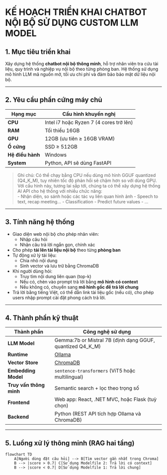 # KẾ HOẠCH TRIỂN KHAI CHATBOT NỘI BỘ SỬ DỤNG CUSTOM LLM MODEL

## 1. Mục tiêu triển khai

Xây dựng hệ thống **chatbot nội bộ thông minh**, hỗ trợ nhân viên tra cứu tài liệu, quy trình và nghiệp vụ nội bộ theo từng phòng ban. Hệ thống sử dụng mô hình LLM mã nguồn mở, tối ưu chi phí và đảm bảo bảo mật dữ liệu nội bộ.

---

## 2. Yêu cầu phần cứng máy chủ

| Hạng mục         | Cấu hình khuyến nghị                        |
|------------------|---------------------------------------------|
| **CPU**          | Intel i7 hoặc Ryzen 7 (4 cores trở lên)     |
| **RAM**          | Tối thiểu 16GB                              |
| **GPU**          | 12GB (ưu tiên ≥ 16GB VRAM) |
| **Ổ cứng**       | SSD ≥ 512GB                                 |
| **Hệ điều hành** | Windows        |
| **System**       | Python, API sẽ dùng FastAPI                 |

> Ghi chú: Có thể chạy bằng CPU nếu dùng mô hình GGUF quantized (Q4_K_M), tuy nhiên tốc độ phản hồi sẽ chậm hơn so với dùng GPU.
> Với cấu hình này, tương lai sắp tới, chúng ta có thể xây dựng hệ thống AI API cho hệ thống với nhiều chức năng:  
    - Nhận diện, so sánh hoặc các tác vụ liên quan hình ảnh
    - Speech to text, recap meeting...
    - Classification
    - Predict future values
    - ...
---

## 3. Tính năng hệ thống

- Giao diện web nội bộ cho phép nhân viên:
  - Nhập câu hỏi
  - Nhận câu trả lời ngắn gọn, chính xác
- Cho phép **tải lên tài liệu nội bộ** theo từng **phòng ban**
- Tự động xử lý tài liệu:
  - Chia nhỏ nội dung
  - Sinh vector và lưu trữ bằng ChromaDB
- Khi người dùng hỏi:
  - Truy tìm nội dung liên quan (top-k)
  - Nếu có, chèn vào prompt trả lời bằng **mô hình có context**
  - Nếu không có, chuyển sang **mô hình gốc để trả lời chung**
- Trả lời bằng tiếng Việt, có thể dẫn link tài liệu gốc (nếu có), cho phép users nhập prompt cài đặt phong cách trả lời.

---

## 4. Thành phần kỹ thuật

| Thành phần     | Công nghệ sử dụng                                       |
|----------------|--------------------------------------------------------|
| **LLM Model**  | Gemma:7b or Mistral 7B (định dạng GGUF, quantized Q4_K_M)          |
| **Runtime**    | [Ollama](https://ollama.com)                           |
| **Vector Store** | [ChromaDB](https://www.trychroma.com)              |
| **Embedding Model** | `sentence-transformers` (ViT5 hoặc multilingual) |
| **Truy vấn thông minh** | Semantic search + lọc theo trọng số          |
| **Frontend**   | Web app: React, .NET MVC, hoặc Flask (tuỳ chọn)        |
| **Backend**    | Python (REST API tích hợp Ollama và ChromaDB)          |

---

## 5. Luồng xử lý thông minh (RAG hai tầng)

```mermaid
flowchart TD
    A[Người dùng đặt câu hỏi] --> B[Tìm vector gần nhất trong Chroma]
    B --> |score > 0.7| C[Sử dụng Modelfile 2: Trả lời có context]
    B --> |score < 0.7| D[Sử dụng Modelfile 1: Trả lời chung]